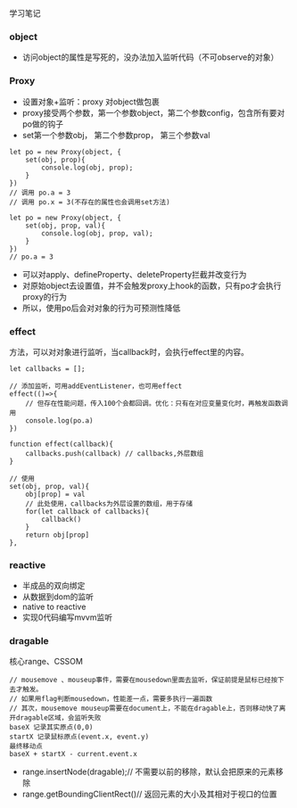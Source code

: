 学习笔记
### object
- 访问object的属性是写死的，没办法加入监听代码（不可observe的对象）

### Proxy
- 设置对象+监听：proxy 对object做包裹
- proxy接受两个参数，第一个参数object，第二个参数config，包含所有要对po做的钩子
- set第一个参数obj， 第二个参数prop， 第三个参数val
```
let po = new Proxy(object, {
	set(obj, prop){
		console.log(obj, prop);
	}
})
// 调用 po.a = 3
// 调用 po.x = 3(不存在的属性也会调用set方法)

let po = new Proxy(object, {
	set(obj, prop, val){
		console.log(obj, prop, val);
	}
})
// po.a = 3
```
- 可以对apply、defineProperty、deleteProperty拦截并改变行为
- 对原始object去设置值，并不会触发proxy上hook的函数，只有po才会执行proxy的行为
- 所以，使用po后会对对象的行为可预测性降低

### effect
方法，可以对对象进行监听，当callback时，会执行effect里的内容。
```
let callbacks = [];

// 添加监听，可用addEventListener，也可用effect
effect(()=>{
	// 但存在性能问题，传入100个会都回调。优化：只有在对应变量变化时，再触发函数调用
	console.log(po.a)
})

function effect(callback){
	callbacks.push(callback) // callbacks,外层数组
}

// 使用
set(obj, prop, val){
	obj[prop] = val
	// 此处使用，callbacks为外层设置的数组，用于存储
	for(let callback of callbacks){
		callback()
	}
	return obj[prop]
},
```


### reactive
- 半成品的双向绑定
- 从数据到dom的监听
- native to reactive
- 实现0代码编写mvvm监听

### dragable
核心range、CSSOM
```
// mousemove 、mouseup事件，需要在mousedown里面去监听，保证前提是鼠标已经按下去才触发。
// 如果用flag判断mousedown，性能差一点，需要多执行一遍函数
// 其次，mousemove mouseup需要在document上，不能在dragable上，否则移动快了离开dragable区域，会监听失败
baseX 记录其实原点(0,0)
startX 记录鼠标原点(event.x, event.y)
最终移动点
baseX + startX - current.event.x
```
- range.insertNode(dragable);// 不需要以前的移除，默认会把原来的元素移除
- range.getBoundingClientRect()// 返回元素的大小及其相对于视口的位置